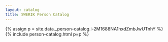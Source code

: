 ```yaml
---
layout: catalog
title: SWERIK Person Catalog
---
```

{% assign p = site.data._person-catalog.i-2M1688NA1hxdZmbJwUTnhY %}
{% include person-catalog.html p=p %}

